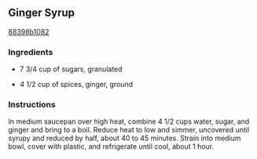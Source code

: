 ## Ginger Syrup

[88398b1082](http://www.epicurious.com/recipes/food/views/ginger-syrup-236613)

### Ingredients

 - 7 3/4 cup of sugars, granulated

 - 4 1/2 cup of spices, ginger, ground

### Instructions

In medium saucepan over high heat, combine 4 1/2 cups water, sugar, and ginger and bring to a boil. Reduce heat to low and simmer, uncovered until syrupy and reduced by half, about 40 to 45 minutes. Strain into medium bowl, cover with plastic, and refrigerate until cool, about 1 hour.